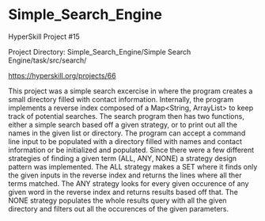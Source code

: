 # Simple_Search_Engine
HyperSkill Project #15

Project Directory:
Simple_Search_Engine/Simple Search Engine/task/src/search/


https://hyperskill.org/projects/66


This project was a simple search excercise in where the program creates a small directory filled with contact information. Internally, the program implements a reverse index composed of a Map<String, ArrayList<Integer>> to keep track of potential searches. The search program then has two functions, either a simple search based off a given strategy, or to print out all the names in the given list or directory. The program can accept a command line input to be populated with a directory filled with names and contact information or be initialized and populated. Since there were a few different strategies of finding a given term (ALL, ANY, NONE) a strategy design pattern was implemented. The ALL strategy makes a SET where it finds only the given inputs in the reverse index and returns the lines where all ther terms matched. The ANY strategy looks for every given occurence of any given word in the reverse index and returns results based off that. The NONE strategy populates the whole results query with all the given directory and filters out all the occurences of the given parameters.
